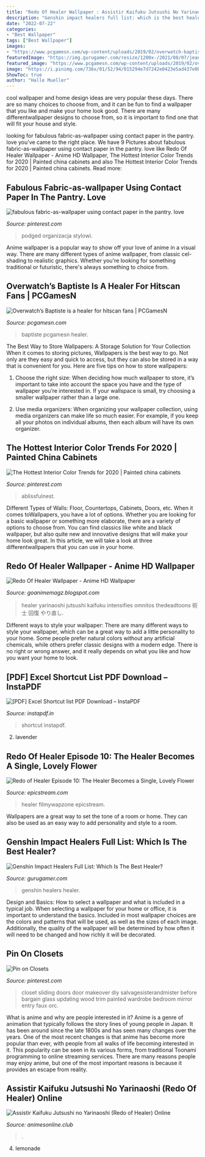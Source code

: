 ```yaml
---
title: "Redo Of Healer Wallpaper : Assistir Kaifuku Jutsushi No Yarinaoshi (redo Of Healer) Online"
description: "Genshin impact healers full list: which is the best healer?"
date: "2022-07-22"
categories:
- "Best Wallpaper"
tags: ["Best Wallpaper"]
images:
- "https://www.pcgamesn.com/wp-content/uploads/2019/02/overwatch-baptiste-1.jpg"
featuredImage: "https://img.gurugamer.com/resize/1200x-/2021/08/07/jean-barbara-cbee.jpg"
featured_image: "https://www.pcgamesn.com/wp-content/uploads/2019/02/overwatch-baptiste-1.jpg"
image: "https://i.pinimg.com/736x/01/52/94/015294e7d7242e0423e5ad437e0b801d.jpg"
ShowToc: true
author: "Halle Mueller"
---
```



cool wallpaper and home design ideas are very popular these days. There are so many choices to choose from, and it can be fun to find a wallpaper that you like and make your home look good. There are many differentwallpaper designs to choose from, so it is important to find one that will fit your house and style.

	

		
looking for fabulous fabric-as-wallpaper using contact paper in the pantry. love you've came to the right place. We have 9 Pictures about fabulous fabric-as-wallpaper using contact paper in the pantry. love like Redo Of Healer Wallpaper - Anime HD Wallpaper, The Hottest Interior Color Trends for 2020 | Painted china cabinets and also The Hottest Interior Color Trends for 2020 | Painted china cabinets. Read more:
		
    
## Fabulous Fabric-as-wallpaper Using Contact Paper In The Pantry. Love

<img loading=lazy src="https://i.pinimg.com/736x/2f/30/23/2f3023c366d584cbc42459ec7834523b--pantry-organization-pantry-ideas.jpg" onerror="this.onerror=null;this.src='https://tse3.mm.bing.net/th?id=OIP.2rAVgdmfP0466LqKV7oGEwHaLG&amp;pid=15.1';" alt="fabulous fabric-as-wallpaper using contact paper in the pantry. love">

_Source: pinterest.com_

>podged organizacja stylowi. 

	

Anime wallpaper is a popular way to show off your love of anime in a visual way. There are many different types of anime wallpaper, from classic cel-shading to realistic graphics. Whether you're looking for something traditional or futuristic, there's always something to choice from.

    
## Overwatch’s Baptiste Is A Healer For Hitscan Fans | PCGamesN

<img loading=lazy src="https://www.pcgamesn.com/wp-content/uploads/2019/02/overwatch-baptiste-1.jpg" onerror="this.onerror=null;this.src='https://tse4.mm.bing.net/th?id=OIP.iITJ4l9T4_g_a6nN43FSkAHaEK&amp;pid=15.1';" alt="Overwatch’s Baptiste is a healer for hitscan fans | PCGamesN">

_Source: pcgamesn.com_

>baptiste pcgamesn healer. 

	

The Best Way to Store Wallpapers: A Storage Solution for Your Collection
When it comes to storing pictures, Wallpapers is the best way to go. Not only are they easy and quick to access, but they can also be stored in a way that is convenient for you. Here are five tips on how to store wallpapers:
1) Choose the right size: When deciding how much wallpaper to store, it’s important to take into account the space you have and the type of wallpaper you’re interested in. If your wallspace is small, try choosing a smaller wallpaper rather than a large one.

2) Use media organizers: When organizing your wallpaper collection, using media organizers can make life so much easier. For example, if you keep all your photos on individual albums, then each album will have its own organizer.

    
## The Hottest Interior Color Trends For 2020 | Painted China Cabinets

<img loading=lazy src="https://i.pinimg.com/originals/06/27/67/0627670f47acaf437bc23a875a5f8ea2.jpg" onerror="this.onerror=null;this.src='https://tse1.mm.bing.net/th?id=OIP.i4Mueq_LZ7yx_FsKJEPijwHaJ4&amp;pid=15.1';" alt="The Hottest Interior Color Trends for 2020 | Painted china cabinets">

_Source: pinterest.com_

>ablissfulnest. 

	

Different Types of Walls: Floor, Countertops, Cabinets, Doors, etc.
When it comes toWallpapers, you have a lot of options. Whether you are looking for a basic wallpaper or something more elaborate, there are a variety of options to choose from. You can find classics like white and black wallpaper, but also quite new and innovative designs that will make your home look great. In this article, we will take a look at three differentwallpapers that you can use in your home.

    
## Redo Of Healer Wallpaper - Anime HD Wallpaper

<img loading=lazy src="https://images-wixmp-ed30a86b8c4ca887773594c2.wixmp.com/f/76f8cc9e-6a19-4cda-a703-b4a97af43d20/ded5f6r-a7e98144-1e19-4279-85fb-72a3c7702ce6.jpg/v1/fill/w_1193,h_670,q_70,strp/redo_of_healer_wallpaper_2_by_drumsweiss_ded5f6r-pre.jpg?token=eyJ0eXAiOiJKV1QiLCJhbGciOiJIUzI1NiJ9.eyJzdWIiOiJ1cm46YXBwOiIsImlzcyI6InVybjphcHA6Iiwib2JqIjpbW3siaGVpZ2h0IjoiPD0xNjg2IiwicGF0aCI6IlwvZlwvNzZmOGNjOWUtNmExOS00Y2RhLWE3MDMtYjRhOTdhZjQzZDIwXC9kZWQ1ZjZyLWE3ZTk4MTQ0LTFlMTktNDI3OS04NWZiLTcyYTNjNzcwMmNlNi5qcGciLCJ3aWR0aCI6Ijw9MzAwMCJ9XV0sImF1ZCI6WyJ1cm46c2VydmljZTppbWFnZS5vcGVyYXRpb25zIl19.p9CzCDsqUP1xoH4UZtq9EzHQLwHGwD4JmsrhVwnYutU" onerror="this.onerror=null;this.src='https://tse2.mm.bing.net/th?id=OIP.ZLuP9y8s2SlFtLxlKsME1gHaEK&amp;pid=15.1';" alt="Redo Of Healer Wallpaper - Anime HD Wallpaper">

_Source: goanimemagz.blogspot.com_

>healer yarinaoshi jutsushi kaifuku intensifies omnitos thedeadtoons 術士 回復 やり直し. 

	

Different ways to style your wallpaper:
There are many different ways to style your wallpaper, which can be a great way to add a little personality to your home. Some people prefer natural colors without any artificial chemicals, while others prefer classic designs with a modern edge. There is no right or wrong answer, and it really depends on what you like and how you want your home to look.

    
## [PDF] Excel Shortcut List PDF Download – InstaPDF

<img loading=lazy src="https://instapdf.in/wp-content/uploads/pdf-thumbnails/excel-shortcut-list-pdf-180.jpg" onerror="this.onerror=null;this.src='https://tse4.mm.bing.net/th?id=OIP.2nnhGwQ48CUDhrK66e8tyQHaJ4&amp;pid=15.1';" alt="[PDF] Excel Shortcut list PDF Download – InstaPDF">

_Source: instapdf.in_

>shortcut instapdf. 

	

2. lavender 

    
## Redo Of Healer Episode 10: The Healer Becomes A Single, Lovely Flower

<img loading=lazy src="https://cdn.epicstream.com/assets/uploads/reviewscover/1616039918Screen_Shot_2021-03-17_at_11.45_.36_PM_.png" onerror="this.onerror=null;this.src='https://tse3.mm.bing.net/th?id=OIP.xvzabipvlTt6XFmteLAz1QHaDm&amp;pid=15.1';" alt="Redo of Healer Episode 10: The Healer Becomes a Single, Lovely Flower">

_Source: epicstream.com_

>healer filmywapzone epicstream. 

	

Wallpapers are a great way to set the tone of a room or home. They can also be used as an easy way to add personality and style to a room.

    
## Genshin Impact Healers Full List: Which Is The Best Healer?

<img loading=lazy src="https://img.gurugamer.com/resize/1200x-/2021/08/07/jean-barbara-cbee.jpg" onerror="this.onerror=null;this.src='https://tse2.mm.bing.net/th?id=OIP.bjesl0me-z8AFXTEBOQKygHaEK&amp;pid=15.1';" alt="Genshin Impact Healers Full List: Which Is The Best Healer?">

_Source: gurugamer.com_

>genshin healers healer. 

	

Design and Basics: How to select a wallpaper and what is included in a typical job.
When selecting a wallpaper for your home or office, it is important to understand the basics. Included in most wallpaper choices are the colors and patterns that will be used, as well as the sizes of each image. Additionally, the quality of the wallpaper will be determined by how often it will need to be changed and how richly it will be decorated.

    
## Pin On Closets

<img loading=lazy src="https://i.pinimg.com/736x/01/52/94/015294e7d7242e0423e5ad437e0b801d.jpg" onerror="this.onerror=null;this.src='https://tse4.mm.bing.net/th?id=OIP.CasILEeDkBEsVhQSVOkCkwHaJ3&amp;pid=15.1';" alt="Pin on Closets">

_Source: pinterest.com_

>closet sliding doors door makeover diy salvagesisterandmister before bargain glass updating wood trim painted wardrobe bedroom mirror entry faux orc. 

	

What is anime and why are people interested in it?
Anime is a genre of animation that typically follows the story lines of young people in Japan. It has been around since the late 1800s and has seen many changes over the years. One of the most recent changes is that anime has become more popular than ever, with people from all walks of life becoming interested in it. This popularity can be seen in its various forms, from traditional Toonami programming to online streaming services. There are many reasons people may enjoy anime, but one of the most important reasons is because it provides an escape from reality.

    
## Assistir Kaifuku Jutsushi No Yarinaoshi (Redo Of Healer) Online

<img loading=lazy src="https://animesonline.club/assets/imgs/serie/kaifuku-jutsushi-no-yarinaoshi-redo-of-healer_1610870956.jpg" onerror="this.onerror=null;this.src='https://tse2.mm.bing.net/th?id=OIP.YXlXE27Dde7wJORwhZWLOwHaEK&amp;pid=15.1';" alt="Assistir Kaifuku Jutsushi no Yarinaoshi (Redo of Healer) Online">

_Source: animesonline.club_

>. 

	

4. lemonade 

